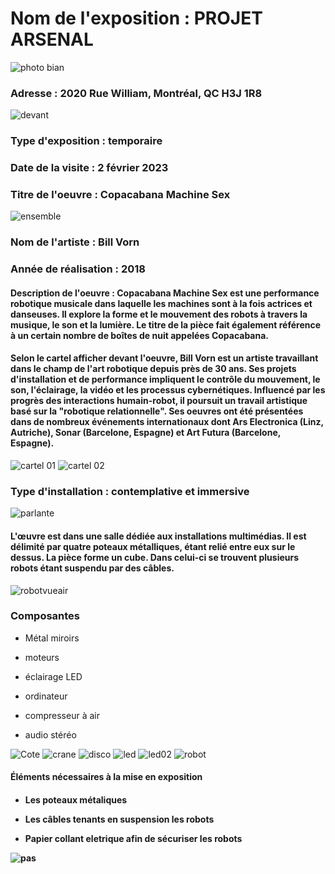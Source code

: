 <h1> Nom de l'exposition : PROJET ARSENAL</h1>
  
![photo bian](medias/photo_bian.jpg)
  
<h3> Adresse : 2020 Rue William, Montréal, QC H3J 1R8 </h2>

![devant](medias/devant.jpg)

<h3> Type d'exposition : temporaire </h3>
<h3> Date de la visite : 2 février 2023 </h3>
<h3> Titre de l'oeuvre : Copacabana Machine Sex </h3>

![ensemble](medias/ensemble.jpg)

<h3> Nom de l'artiste : Bill Vorn </h3>

<h3> Année de réalisation	: 2018 </h3>

<h4> Description de l'oeuvre : Copacabana Machine Sex est une performance robotique musicale dans laquelle les machines sont à la fois actrices et danseuses. Il 
explore la forme et le mouvement des robots à travers la musique, le son et la lumière. Le titre de la pièce fait également référence à un certain nombre de boîtes de nuit appelées Copacabana. </h4>

<h4> Selon le cartel afficher devant l'oeuvre, Bill Vorn est un artiste travaillant dans le champ de l'art robotique depuis près de 30 ans. Ses projets d'installation et de performance impliquent le contrôle du mouvement, le son, l'éclairage, la vidéo et les processus cybernétiques. Influencé par les progrès des interactions humain-robot, il poursuit un travail artistique basé sur la "robotique relationnelle". Ses oeuvres ont été présentées dans de nombreux événements internationaux dont Ars Electronica (Linz, Autriche), Sonar (Barcelone, Espagne) et Art Futura (Barcelone, Espagne). </h4>

![cartel 01](medias/cartel_01.jpg)
![cartel 02](medias/cartel_02.jpg)

<h3> Type d'installation : contemplative et immersive </h3>

![parlante](medias/parlante.jpg)

<h4> L'œuvre est dans une salle dédiée aux installations multimédias. Il est délimité par quatre poteaux métalliques, étant relié entre eux sur le dessus. La pièce forme un cube. Dans celui-ci se trouvent plusieurs robots étant suspendu par des câbles. </h4>

![robotvueair](medias/robotvueair.png)

<h3> Composantes</h3>

* Métal miroirs 

* moteurs 

* éclairage LED 

* ordinateur 

* compresseur à air

* audio stéréo

![Cote](medias/cote.jpg)
![crane](medias/crane.jpg)
![disco](medias/disco.jpg)
![led](medias/led.jpg)
![led02](medias/led02.jpg)
![robot](medias/robot.jpg)

<h4> Éléments nécessaires à la mise en exposition	<h4>

  
  * Les poteaux métaliques
  
  * Les câbles tenants en suspension les robots
  
  * Papier collant eletrique afin de sécuriser les robots
 
  
![pas](medias/pas.jpg)
  
  
  
  
  














  





  
  
